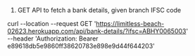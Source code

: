 1. GET API to fetch a bank details, given branch IFSC code

curl --location --request GET 'https://limitless-beach-02623.herokuapp.com/api/bank-details/?ifsc=ABHY0065003' \
--header 'Authorization: Bearer e89618db5e9860ff38620783e898e9d44f644203'
